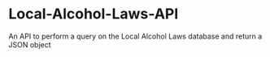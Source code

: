 # Local-Alcohol-Laws-API
An API to perform a query on the Local Alcohol Laws database and return a JSON object
